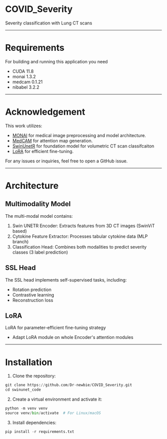 # COVID_Severity
Severity classification with Lung CT scans

---
# Requirements
For building and running this application you need
* CUDA 11.8
* monai 1.3.2
* medcam 0.1.21
* nibabel 3.2.2

---
# Acknowledgement
This work utilizes:
* [MONAI](https://github.com/Project-MONAI/MONAI) for medical image preprocessing and model architecture.
* [MedCAM](https://github.com/MECLabTUDA/M3d-Cam) for attention map generation.
* [SwinUnetR](https://github.com/LeonidAlekseev/Swin-UNETR) for foundation model for volumetric CT scan classifcaiton
* [LoRA](https://github.com/microsoft/LoRA) for efficient fine-tuning.
  

For any issues or inquiries, feel free to open a GitHub issue.

---
# Architecture
## Multimodality Model
The multi-modal model contains:
1. Swin UNETR Encoder: Extracts features from 3D CT images (SwinViT based)
2. Cytokine Feature Extractor: Processes tabular cytokine data (MLP branch)
3. Classification Head: Combines both modalities to predict severity classes (3 label prediction)

## SSL Head
The SSL head implements self-supervised tasks, including:
* Rotation prediction
* Contrastive learning
* Reconstruction loss

## LoRA 
LoRA for parameter-efficient fine-tuning strategy
* Adapt LoRA module on whole Encoder's attention modules


---
# Installation
1. Clone the repository:
~~~python
git clone https://github.com/Dr-newbie/COVID_Severity.git
cd swinunet_code
~~~
2. Create a virtual environment and activate it:
~~~python
python -m venv venv
source venv/bin/activate  # For Linux/macOS
~~~
3. Install dependencies:
~~~python
pip install -r requirements.txt
~~~
